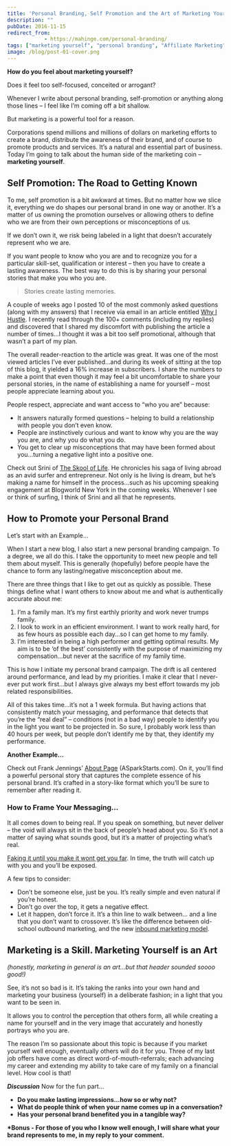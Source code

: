 ```yaml
---
title: 'Personal Branding, Self Promotion and the Art of Marketing Yourself'
description: ""
pubDate: 2016-11-15
redirect_from:
            - https://mahinge.com/personal-branding/
tags: ["marketing yourself", "personal branding", "Affiliate Marketing"]
image: /blog/post-01-cover.png
---
```

**How do you feel about marketing yourself?**

Does it feel too self-focused, conceited or arrogant?

Whenever I write about personal branding, self-promotion or anything along those lines – I feel like I’m coming off a bit shallow.

But marketing is a powerful tool for a reason.

Corporations spend millions and millions of dollars on marketing efforts to create a brand, distribute the awareness of their brand, and of course to promote products and services. It’s a natural and essential part of business. Today I’m going to talk about the human side of the marketing coin – **marketing yourself**.

## Self Promotion: The Road to Getting Known

To me, self promotion is a bit awkward at times. But no matter how we slice it, everything we do shapes our personal brand in one way or another. It’s a matter of us owning the promotion ourselves or allowing others to define who we are from their own perceptions or misconceptions of us.

If we don’t own it, we risk being labeled in a light that doesn’t accurately represent who we are.

If you want people to know who you are and to recognize you for a particular skill-set, qualification or interest – then you have to create a lasting awareness. The best way to do this is by sharing your personal stories that make you who you are.

> Stories create lasting memories.

A couple of weeks ago I posted 10 of the most commonly asked questions (along with my answers) that I receive via email in an article entitled [Why I Hustle](https://mahinge.com/why-i-hustle/). I recently read through the 100+ comments (including my replies) and discovered that I shared my discomfort with publishing the article a number of times…I thought it was a bit too self promotional, although that wasn’t a part of my plan.

The overall reader-reaction to the article was great. It was one of the most viewed articles I’ve ever published…and during its week of sitting at the top of this blog, it yielded a 16% increase in subscribers. I share the numbers to make a point that even though it may feel a bit uncomfortable to share your personal stories, in the name of establishing a name for yourself – most people appreciate learning about you.

People respect, appreciate and want access to “who you are” because:

- It answers naturally formed questions – helping to build a relationship with people you don’t even know.
- People are instinctively curious and want to know why you are the way you are, and why you do what you do.
- You get to clear up misconceptions that may have been formed about you…turning a negative light into a positive one.

Check out Srini of [The Skool of Life](http://theskooloflife.com/wordpress/). He chronicles his saga of living abroad as an avid surfer and entrepreneur. Not only is he living is dream, but he’s making a name for himself in the process…such as his upcoming speaking engagement at Blogworld New York in the coming weeks. Whenever I see or think of surfing, I think of Srini and all that he represents.

## How to Promote your Personal Brand

Let’s start with an Example…

When I start a new blog, I also start a new personal branding campaign. To a degree, we all do this. I take the opportunity to meet new people and tell them about myself. This is generally (hopefully) before people have the chance to form any lasting/negative misconception about me.

There are three things that I like to get out as quickly as possible. These things define what I want others to know about me and what is authentically accurate about me:

1.  I’m a family man. It’s my first earthly priority and work never trumps family.
2.  I look to work in an efficient environment. I want to work really hard, for as few hours as possible each day…so I can get home to my family.
3.  I’m interested in being a high performer and getting optimal results. My aim is to be ‘of the best’ consistently with the purpose of maximizing my compensation…but never at the sacrifice of my family time.

This is how I initiate my personal brand campaign. The drift is all centered around performance, and lead by my priorities. I make it clear that I never-ever put work first…but I always give always my best effort towards my job related responsibilities.

All of this takes time…it’s not a 1 week formula. But having actions that consistently match your messaging, and performance that detects that you’re the “real deal” – conditions (not in a bad way) people to identify you in the light you want to be projected in. So sure, I probably work less than 40 hours per week, but people don’t identify me by that, they identify my performance.

**Another Example…**

Check out Frank Jennings’ [About Page](http://www.asparkstarts.com/about/frank/) (ASparkStarts.com). On it, you’ll find a powerful personal story that captures the complete essence of his personal brand. It’s crafted in a story-like format which you’ll be sure to remember after reading it.

### How to Frame Your Messaging…

It all comes down to being real. If you speak on something, but never deliver – the void will always sit in the back of people’s head about you. So it’s not a matter of saying what sounds good, but it’s a matter of projecting what’s real.

[Faking it until you make it wont get you far](https://mahinge.com/should-you-fake-it-to-make-it/). In time, the truth will catch up with you and you’ll be exposed.

A few tips to consider:

- Don’t be someone else, just be you. It’s really simple and even natural if you’re honest.
- Don’t go over the top, it gets a negative effect.
- Let it happen, don’t force it. It’s a thin line to walk between… and a line that you don’t want to crossover. It’s like the difference between old-school outbound marketing, and the new [inbound marketing model](http://www.thesaleslion.com/ways-content-marketing-change-company-life/).

## Marketing is a Skill. Marketing Yourself is an Art

_(honestly, marketing in general is an art…but that header sounded soooo good!)_

See, it’s not so bad is it. It’s taking the ranks into your own hand and marketing your business (yourself) in a deliberate fashion; in a light that you want to be seen in.

It allows you to control the perception that others form, all while creating a name for yourself and in the very image that accurately and honestly portrays who you are.

The reason I’m so passionate about this topic is because if you market yourself well enough, eventually others will do it for you. Three of my last job offers have come as direct word-of-mouth-referrals; each advancing my career and extending my ability to take care of my family on a financial level. How cool is that!

**_Discussion_** Now for the fun part…

- **Do you make lasting impressions…how so or why not?**
- **What do people think of when your name comes up in a conversation?**
- **Has your personal brand benefited you in a tangible way?**

**\*Bonus - For those of you who I know well enough, I will share what your brand represents to me, in my reply to your comment.**
